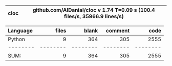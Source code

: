 cloc|github.com/AlDanial/cloc v 1.74  T=0.09 s (100.4 files/s, 35966.9 lines/s)
--- | ---

Language|files|blank|comment|code
:-------|-------:|-------:|-------:|-------:
Python|9|364|305|2555
--------|--------|--------|--------|--------
SUM:|9|364|305|2555
